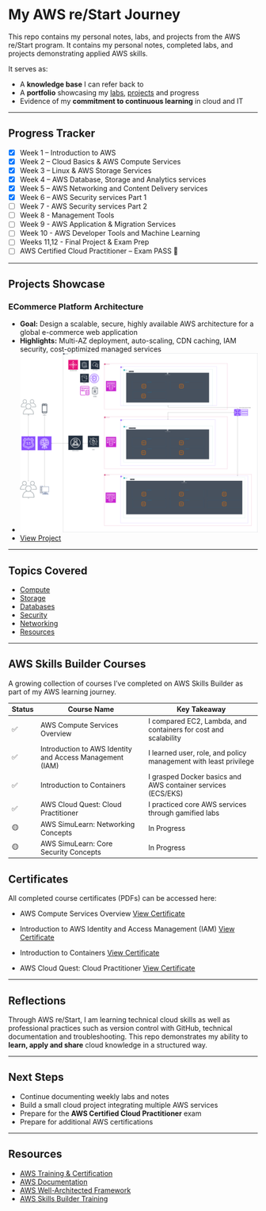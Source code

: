# My AWS re/Start Journey

This repo contains my personal notes, labs, and projects from the AWS re/Start program. It contains my personal notes, completed labs, and projects demonstrating applied AWS skills.

It serves as:  
- A **knowledge base** I can refer back to  
- A **portfolio** showcasing my [labs](/labs/labs-index.md), [projects](/projects/projects.md) and progress  
- Evidence of my **commitment to continuous learning** in cloud and IT

---

## Progress Tracker

- [x] Week 1 – Introduction to AWS  
- [x] Week 2 – Cloud Basics & AWS Compute Services
- [x] Week 3 – Linux & AWS Storage Services   
- [x] Week 4 – AWS Database, Storage and Analytics services
- [x] Week 5 – AWS Networking and Content Delivery services  
- [x] Week 6 – AWS Security services Part 1
- [ ] Week 7 - AWS Security services Part 2
- [ ] Week 8 - Management Tools
- [ ] Week 9 - AWS Application & Migration Services
- [ ] Week 10 - AWS Developer Tools and Machine Learning
- [ ] Weeks 11,12 - Final Project & Exam Prep
- [ ] AWS Certified Cloud Practitioner – Exam PASS 🎉  

---

## Projects Showcase

### ECommerce Platform Architecture
- **Goal:** Design a scalable, secure, highly available AWS architecture for a global e-commerce web application
- **Highlights:** Multi-AZ deployment, auto-scaling, CDN caching, IAM security, cost-optimized managed services
- [<img src="projects/project-1/ecommerceapplication.drawio.png" alt="3D E-Commerce Architecture" width="600"/>](projects/project-1/ecommerceapplication.drawio.svg)
- [View Project](projects/project-1/README.md)

---

## Topics Covered

- [Compute](/compute/topic-notes.md)
- [Storage](/storage/topic-notes.md)
- [Databases](/databases/topic-notes.md)
- [Security](/security/topic-notes.md)
- [Networking](/networking/topic-notes.md)
- [Resources](./resources/helpful-links.md)

---

## AWS Skills Builder Courses
A growing collection of courses I’ve completed on AWS Skills Builder as part of my AWS learning journey.  
  
Status | Course Name | Key Takeaway
-------|-------------|--------------
✅     | AWS Compute Services Overview | I compared EC2, Lambda, and containers for cost and scalability
✅     | Introduction to AWS Identity and Access Management (IAM) | I learned user, role, and policy management with least privilege
✅     | Introduction to Containers | I grasped Docker basics and AWS container services (ECS/EKS)
✅     | AWS Cloud Quest: Cloud Practitioner | I practiced core AWS services through gamified labs
🟡     | AWS SimuLearn: Networking Concepts | In Progress
🟡     | AWS SimuLearn: Core Security Concepts| In Progress

## Certificates  
All completed course certificates (PDFs) can be accessed here: 
- AWS Compute Services Overview [View Certificate](./certifications-and-courses/certificates/aws-compute-services-overview.pdf)

- Introduction to AWS Identity and Access Management (IAM) [View Certificate](./certifications-and-courses/certificates/introduction-to-aws-iam.pdf)
- Introduction to Containers [View Certificate](./certifications-and-courses/certificates/introduction-to-containers.pdf)
- AWS Cloud Quest: Cloud Practitioner [View Certificate](./certifications-and-courses/certificates/aws-cloud-quest-cloud-practitioner.pdf)

---

## Reflections

Through AWS re/Start, I am learning technical cloud skills as well as professional practices such as version control with GitHub, technical documentation and troubleshooting. This repo demonstrates my ability to **learn, apply and share** cloud knowledge in a structured way.  

---

## Next Steps

- Continue documenting weekly labs and notes  
- Build a small cloud project integrating multiple AWS services  
- Prepare for the **AWS Certified Cloud Practitioner** exam
- Prepare for additional AWS certifications 

---

## Resources

- [AWS Training & Certification](https://aws.amazon.com/training/)  
- [AWS Documentation](https://docs.aws.amazon.com/)  
- [AWS Well-Architected Framework](https://aws.amazon.com/architecture/well-architected/)
- [AWS Skills Builder Training](https://explore.skillbuilder.aws/)
 
